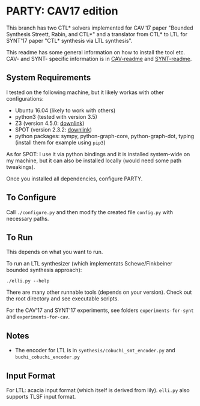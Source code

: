 # PARTY: CAV17 edition

This branch has two CTL* solvers implemented for CAV'17 paper
"Bounded Synthesis Streett, Rabin, and CTL*"
and a translator from CTL* to LTL for SYNT'17 paper
"CTL* synthesis via LTL synthesis".

This readme has some general information on how to install the tool etc.
CAV- and SYNT- specific information is in [CAV-readme](experiments-for-cav/README.md) and [SYNT-readme](experiments-for-synt/README.md).


## System Requirements

I tested on the following machine,
but it likely workas with other configurations:

- Ubuntu 16.04 (likely to work with others)
- python3 (tested with version 3.5)
- Z3 (version 4.5.0: [downlink](https://github.com/Z3Prover/z3/releases))
- SPOT (version 2.3.2: [downlink](https://www.lrde.epita.fr/dload/spot/spot-2.3.2.tar.gz))
- python packages: sympy, python-graph-core, python-graph-dot, typing
  (install them for example using `pip3`)

As for SPOT:
I use it via python bindings and it is installed system-wide on my machine,
but it can also be installed locally (would need some path tweakings).

Once you installed all dependencies, configure PARTY.


## To Configure
Call `./configure.py` and then modify the created file `config.py` with necessary paths.


## To Run

This depends on what you want to run.

To run an LTL synthesizer (which implementats Schewe/Finkbeiner bounded synthesis approach):
```
./elli.py --help
```

There are many other runnable tools (depends on your version).
Check out the root directory and see executable scripts.

For the CAV'17 and SYNT'17 experiments,
see folders `experiments-for-synt` and `experiments-for-cav`.


## Notes

- The encoder for LTL is in `synthesis/cobuchi_smt_encoder.py` and `buchi_cobuchi_encoder.py`


## Input Format

For LTL: acacia input format (which itself is derived from lily).
`elli.py` also supports TLSF input format.
